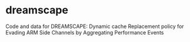 # dreamscape
Code and data for DREAMSCAPE: Dynamic cache Replacement policy for Evading ARM Side Channels by Aggregating Performance Events

